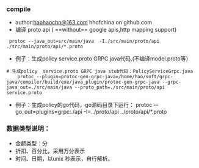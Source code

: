 ### compile
- author:haohaochn@163.com hhofchina on github.com
- 编译 proto api (  ==without== google apis,http mapping support)
```
 protoc --java_out=src/main/java  -I./src/main/proto/api ./src/main/proto/api/*.proto
```
- 例子：生成policy  service.proto GRPC java代码,(不编译model.proto等）
```
# 生成policy  service.proto GRPC java stub代码：PolicyServiceGrpc.java
    protoc --plugin=protoc-gen-grpc-java=/home/hao/soft/grpc-java/compiler/build/exe/java_plugin/protoc-gen-grpc-java --grpc-java_out=./src/main/java --proto_path=./src/main/proto/api service.proto
```
- 例子：生成policy的go代码，go源码目录下运行：
protoc --go_out=plugins=grpc:./api -I=../proto/api ../proto/api/*.proto
### 数据类型说明：
- 金额类型：分
- 折扣、百分比，采用万分表示
- 时间、日期，以unix 秒表示，自行解析。
